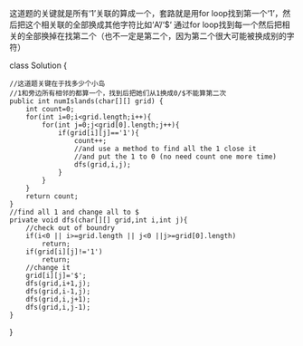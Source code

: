 这道题的关键就是所有‘1’关联的算成一个，套路就是用for loop找到第一个‘1’，然后把这个相关联的全部换成其他字符比如‘A’/‘$‘
通过for loop找到每一个然后把相关的全部换掉在找第二个（也不一定是第二个，因为第二个很大可能被换成别的字符）

class Solution {

    //这道题关键在于找多少个小岛
    //1和旁边所有相邻的都算一个，找到后把她们从1换成0/$不能算第二次
    public int numIslands(char[][] grid) {
        int count=0;
        for(int i=0;i<grid.length;i++){
            for(int j=0;j<grid[0].length;j++){
                if(grid[i][j]=='1'){
                    count++;
                    //and use a method to find all the 1 close it
                    //and put the 1 to 0 (no need count one more time)
                    dfs(grid,i,j);
                }
            }
        }
        return count;
    }
    //find all 1 and change all to $ 
    private void dfs(char[][] grid,int i,int j){
        //check out of boundry
        if(i<0 || i>=grid.length || j<0 ||j>=grid[0].length)
            return;
        if(grid[i][j]!='1')
            return;
        //change it
        grid[i][j]='$';
        dfs(grid,i+1,j);
        dfs(grid,i-1,j);
        dfs(grid,i,j+1);
        dfs(grid,i,j-1);
    }
}



